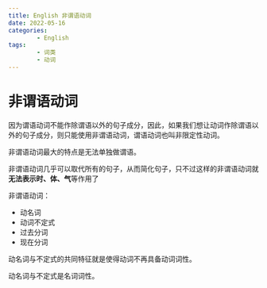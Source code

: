 ```yaml
---
title: English 非谓语动词
date: 2022-05-16
categories:
        - English
tags:
        - 词类
        - 动词
---
```


# 非谓语动词

因为谓语动词不能作除谓语以外的句子成分，因此，如果我们想让动词作除谓语以外的句子成分，则只能使用非谓语动词，谓语动词也叫非限定性动词。

非谓语动词最大的特点是无法单独做谓语。

非谓语动词几乎可以取代所有的句子，从而简化句子，只不过这样的非谓语动词就**无法表示时、体、气**等作用了

非谓语动词：

- 动名词
- 动词不定式
- 过去分词
- 现在分词

动名词与不定式的共同特征就是使得动词不再具备动词词性。

动名词与不定式是名词词性。
